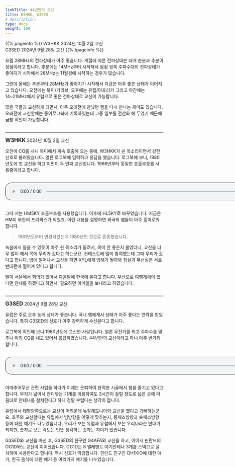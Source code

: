 ```yaml
---
linkTitle: 44년만의 교신
title: W3HKK, G3SED
# description:
type: docs
weight: 108
---
```


{{% pageinfo %}}
W3HKK 2024년 10월 2일 교신<br>
G3SED 2024년 9월 28일 교신
{{% /pageinfo %}}


요즘 28MHz의 전파상태가 아주 좋습니다. 계절에 따른 전파상태는 대개 춘분과 추분이 정점이라고 합니다. 추분에는 14MHz부터 시작해서 점점 윗쪽 주파수대의 전파상태가 좋아지기 시작해서 28MHz는 11월경에 시작하는 경우가 많습니다.

그런데 올해는 추분부터 28MHz가 좋아지기 시작해서 지금은 아주 좋은 상태가 이어지고 있습니다. 오전에는 북미/카리브, 오후에는 유럽/아프리카 그리고 야간에는 14~21MHz에서 유럽으로 좋은 전파상태로 교신이 가능합니다.

많은 국들과 교신하게 되면서, 아주 오래전에 만났던 햄을 다시 만나는 재미도 있습니다. 오래전에 교신할때는 종이로그북에 기록하였는데 그중 일부를 전산화 해 두었기 때문에 금방 확인이 가능합니다.
<br>
<br>

---------------------------

<b><span style="font-size:120%">W3HKK</span></b>  2024년 10월 2일 교신

오전에 CQ를 내니 북미에서 계속 호출해 오는 중에, W3HKK가 쉰 목소리이면서 강한 신호로 불러왔습니다. 얼른 로그북에 입력하고 응답을 했습니다. 로그북에 보니, 1980년도에 첫 교신을 하고 이번이 두 번째 교신입니다. 1966년부터 동일한 호출부호를 사용중이라고 합니다.

<br>
<audio style="width: 850px; border: 1px solid black; border-radius: 20px;"
src="https://blog.kakaocdn.net/dn/blA0cf/btsJVGcJ9qx/K04Cfp7JZ1JyiuWXHZ185k/tfile.mp3"
controls></audio>
<br><br>

그때 저는 HM5KY 호출부호를 사용했습니다. 이후에 HL5KY로 바꾸었습니다. 지금은 HM이 북한의 프리픽스가 되었죠. 이런 내용을 설명하면 외국의 햄들이 아주 흥미로워합니다.

>1981년도부터 변경되었는데 1980년인 것으로 혼동했습니다.

녹음에서 들을 수 있듯이 아주 쉰 목소리가 들려서, 목이 안 좋은지 물었더니, 교신을 너무 많이 해서 목에 무리가 갔다고 하는군요. 컨테스트에 많이 참여했는데 그때 무리가 갔다고 합니다. 밤에 일어나서 교신을 하면 XYL에게 방해가 될까봐 침실과 무선실은 서로 반대편에 떨어져 있다고 합니다.

딸이 서울에서 회의가 있어서 다음달에 한국에 온다고 합니다. 부산으로 여행계획이 있다면 안내를 하겠다고 하면서, 필요하면 이메일을 보내라고 하였습니다.
<br>
<br>

---------------------------------

<b><span style="font-size:120%">G3SED</span></b>  2024년 9월 28일 교신

유럽은 주로 오후 늦게 상태가 좋습니다. 국내 햄에게서 상태가 아주 좋다는 연락을 받았습니다. 특히 G3SED의 신호가 아주 강력하게 수신된다고 합니다.

로그북에 확인해 보니 1980년도에 교신한 사람입니다. 얼른 무전기를 켜고 주파수를 맞추니 마침 CQ를 내고 있어서 응답하였습니다. 44년만의 교신이라고 하니 아주 반가워 합니다.

<br>
<audio style="width: 850px; border: 1px solid black; border-radius: 20px;"
src="https://blog.kakaocdn.net/dn/bMeW1a/btsJU72YZ4D/q4jLGdnJ1kS2IucKmIJBZk/tfile.mp3"
controls></audio>
<br><br>

아마추어무선 관련 사업을 하다가 이제는 은퇴하여 한적한 시골에서 햄을 즐기고 있다고 합니다. 부지가 넓어서 잔디깎는 기계를 이용하여도 3시간이 걸릴 정도로 넓은 곳에 마음대로 안테나를 설치한다고 하니 정말 부럽다는 생각이 듭니다.

유럽에서 태평양쪽으로는 교신이 어려운데 뉴칼레도니아와 교신을 했다고 기뻐하는군요. 호주와 교신할때는 유럽에서 빔방향을 어떻게 맞추는지, 롱패스방향과 숏패스방향 등에 대한 얘기도 나누었습니다. 우리가 보는 유럽과 유럽에서 보는 우리나라는 반대가 되지만, 숫자로 보는 각도는 언뜻 생각하는 것과는 차이가 있습니다.

G3SED와 교신을 마친 후, G3SED의 친구인 G4AFA와 교신을 하고, 이어서 핀란드의 OG1D와도 교신이 이어졌습니다. OG1D는 8 엘레멘트 야기안테나 3개를 스택으로 설치하여 사용한다고 합니다. 역시 신호가 막강합니다. 핀란드 친구인 OH1KIO에 대한 얘기, 한국 음식에 대한 얘기 등 여러가지 얘기를 나누었습니다.

<br>

